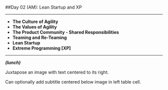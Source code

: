 <!-- .slide: data-background="resources/footer.svg" data-background-size="contain" data-background-position="bottom"  -->

##Day 02 (AM): Lean Startup and XP

- - -

* **The Culture of Agility**
* **The Values of Agility** 
* **The Product Community - Shared Responsibilities**
* **Teaming and Re-Teaming**
* **Lean Startup**
* **Extreme Programming [XP]**

- - -

_**(lunch)**_

<aside class="notes">
  <p>
    Juxtapose an image with text centered to its right.
  </p>
  <p>
    Can optionally add subtitle centered below image in left table cell.
  </p>
</aside>
